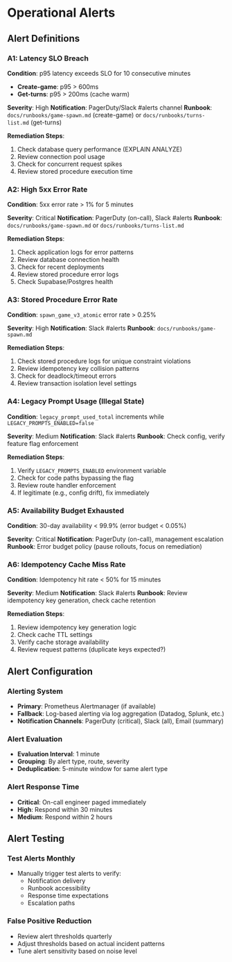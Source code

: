 # Operational Alerts

## Alert Definitions

### A1: Latency SLO Breach

**Condition**: p95 latency exceeds SLO for 10 consecutive minutes
- **Create-game**: p95 > 600ms
- **Get-turns**: p95 > 200ms (cache warm)

**Severity**: High
**Notification**: PagerDuty/Slack #alerts channel
**Runbook**: `docs/runbooks/game-spawn.md` (create-game) or `docs/runbooks/turns-list.md` (get-turns)

**Remediation Steps**:
1. Check database query performance (EXPLAIN ANALYZE)
2. Review connection pool usage
3. Check for concurrent request spikes
4. Review stored procedure execution time

### A2: High 5xx Error Rate

**Condition**: 5xx error rate > 1% for 5 minutes

**Severity**: Critical
**Notification**: PagerDuty (on-call), Slack #alerts
**Runbook**: `docs/runbooks/game-spawn.md` or `docs/runbooks/turns-list.md`

**Remediation Steps**:
1. Check application logs for error patterns
2. Review database connection health
3. Check for recent deployments
4. Review stored procedure error logs
5. Check Supabase/Postgres health

### A3: Stored Procedure Error Rate

**Condition**: `spawn_game_v3_atomic` error rate > 0.25%

**Severity**: High
**Notification**: Slack #alerts
**Runbook**: `docs/runbooks/game-spawn.md`

**Remediation Steps**:
1. Check stored procedure logs for unique constraint violations
2. Review idempotency key collision patterns
3. Check for deadlock/timeout errors
4. Review transaction isolation level settings

### A4: Legacy Prompt Usage (Illegal State)

**Condition**: `legacy_prompt_used_total` increments while `LEGACY_PROMPTS_ENABLED=false`

**Severity**: Medium
**Notification**: Slack #alerts
**Runbook**: Check config, verify feature flag enforcement

**Remediation Steps**:
1. Verify `LEGACY_PROMPTS_ENABLED` environment variable
2. Check for code paths bypassing the flag
3. Review route handler enforcement
4. If legitimate (e.g., config drift), fix immediately

### A5: Availability Budget Exhausted

**Condition**: 30-day availability < 99.9% (error budget < 0.05%)

**Severity**: Critical
**Notification**: PagerDuty (on-call), management escalation
**Runbook**: Error budget policy (pause rollouts, focus on remediation)

### A6: Idempotency Cache Miss Rate

**Condition**: Idempotency hit rate < 50% for 15 minutes

**Severity**: Medium
**Notification**: Slack #alerts
**Runbook**: Review idempotency key generation, check cache retention

**Remediation Steps**:
1. Review idempotency key generation logic
2. Check cache TTL settings
3. Verify cache storage availability
4. Review request patterns (duplicate keys expected?)

## Alert Configuration

### Alerting System

- **Primary**: Prometheus Alertmanager (if available)
- **Fallback**: Log-based alerting via log aggregation (Datadog, Splunk, etc.)
- **Notification Channels**: PagerDuty (critical), Slack (all), Email (summary)

### Alert Evaluation

- **Evaluation Interval**: 1 minute
- **Grouping**: By alert type, route, severity
- **Deduplication**: 5-minute window for same alert type

### Alert Response Time

- **Critical**: On-call engineer paged immediately
- **High**: Respond within 30 minutes
- **Medium**: Respond within 2 hours

## Alert Testing

### Test Alerts Monthly

- Manually trigger test alerts to verify:
  - Notification delivery
  - Runbook accessibility
  - Response time expectations
  - Escalation paths

### False Positive Reduction

- Review alert thresholds quarterly
- Adjust thresholds based on actual incident patterns
- Tune alert sensitivity based on noise level

